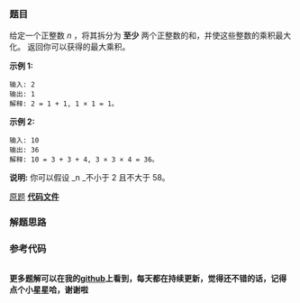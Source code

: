 ### 题目
给定一个正整数  _n_ ，将其拆分为 **至少** 两个正整数的和，并使这些整数的乘积最大化。 返回你可以获得的最大乘积。

**示例 1:**

    
    
    输入: 2
    输出: 1
    解释: 2 = 1 + 1, 1 × 1 = 1。

**示例  2:**

    
    
    输入: 10
    输出: 36
    解释: 10 = 3 + 3 + 4, 3 × 3 × 4 = 36。

**说明:** 你可以假设  _n  _不小于 2 且不大于 58。

[原题](https://leetcode-cn.com/problems/integer-break/)    **[代码文件]()**


### 解题思路




### 参考代码

```go


```




**更多题解可以在我的[github](https://github.com/LZH139/leetcode_Go)上看到，每天都在持续更新，觉得还不错的话，记得点个小星星哈，谢谢啦**
